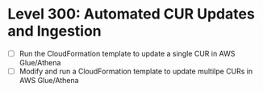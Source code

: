 # Level 300: Automated CUR Updates and Ingestion

- [ ] Run the CloudFormation template to update a single CUR in AWS Glue/Athena
- [ ] Modify and run a CloudFormation template to update multilpe CURs in AWS Glue/Athena
